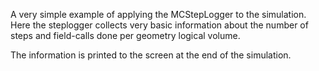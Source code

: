 <!-- doxy
\page refrunSimExamplesStepMonitoringSimple1  Example StepMonitoring Simple1
/doxy -->

A very simple example of applying the MCStepLogger to the simulation.
Here the steplogger collects very basic information about the number
of steps and field-calls done per geometry logical volume.

The information is printed to the screen at the end of the simulation.

